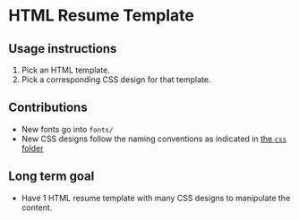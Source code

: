 # HTML Resume Template

## Usage instructions

1. Pick an HTML template.
2. Pick a corresponding CSS design for that template.

## Contributions

* New fonts go into `fonts/`
* New CSS designs follow the naming conventions as indicated in [the `css` folder](css/README.md)  

## Long term goal

* Have 1 HTML resume template with many CSS designs to manipulate the content.
